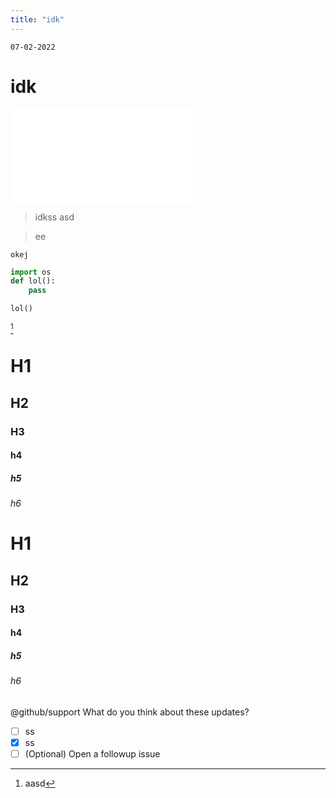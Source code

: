 ```yaml
---
title: "idk"
---
```

`07-02-2022`
# idk
![Drawing 2022-02-07 17.01.18.excalidraw](ATTACHMENTS/Drawing%202022-02-07%2017.01.18.excalidraw.md)

> idkss
> asd

>ee

`okej`

```python
import os
def lol():
	pass

lol()
```

[^note]


# H1
## H2
### H3
#### h4
##### h5
###### h6

# H1
## H2
### H3
#### h4
##### h5
###### h6

@github/support What do you think about these updates?

- [ ] ss
- [x] ss
- [ ] \(Optional) Open a followup issue

[^note]: aasd


<!-- This content will not appear in the rendered Markdown -->